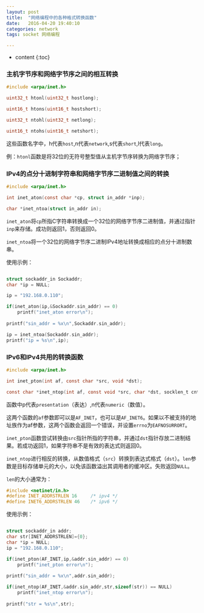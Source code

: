 ```yaml
---
layout: post
title:  "网络编程中的各种格式转换函数"
date:   2016-04-20 19:40:10
categories: network
tags: socket 网络编程

---
```


* content
{:toc}

### 主机字节序和网络字节序之间的相互转换

```c
#include <arpa/inet.h>

uint32_t htonl(uint32_t hostlong);

uint16_t htons(uint16_t hostshort);

uint32_t ntohl(uint32_t netlong);

uint16_t ntohs(uint16_t netshort);
```

这些函数名字中，h代表`host`,n代表`network`,s代表`short`,l代表`long`。


例：`htonl`函数是将32位的无符号整型值从主机字节序转换为网络字节序；


### IPv4的点分十进制字符串和网络字节序二进制值之间的转换

```c
#include <arpa/inet.h>

int inet_aton(const char *cp, struct in_addr *inp);

char *inet_ntoa(struct in_addr in);
```

`inet_aton`将`cp`所指C字符串转换成一个32位的网络字节序二进制值，并通过指针`inp`来存储。成功则返回1，否则返回0。


`inet_ntoa`将一个32位的网络字节序二进制IPv4地址转换成相应的点分十进制数串。
    
使用示例：

```c    

struct sockaddr_in Sockaddr;
char *ip = NULL;

ip = "192.168.0.110";

if(inet_aton(ip,&Sockaddr.sin_addr) == 0)
    printf("inet_aton error\n");    
    
printf("sin_addr = %x\n",Sockaddr.sin_addr);

ip = inet_ntoa(Sockaddr.sin_addr);
printf("ip = %s\n",ip);

```
    
### IPv6和IPv4共用的转换函数

```c    
#include <arpa/inet.h>

int inet_pton(int af, const char *src, void *dst);

const char *inet_ntop(int af, const void *src, char *dst, socklen_t cnt);
``` 
函数中p代表`presentation`（表达）,n代表`numeric`（数值）。
    
这两个函数的`af`参数即可以是`AF_INET`，也可以是`AF_INET6`。如果以不被支持的地址族作为af参数，这两个函数会返回一个错误，并设置`errno`为`EAFNOSURRORT`。


`inet_pton`函数尝试转换由`src`指针所指的字符串，并通过`dst`指针存放二进制结果。若成功返回1，如果字符串不是有效的表达式则返回0。


`inet_ntop`进行相反的转换，从数值格式（`src`）转换到表达式格式（`dst`）。`len`参数是目标存储单元的大小，以免该函数溢出其调用者的缓冲区。失败返回`NULL`。


`len`的大小通常为：

```c
#include <netinet/in.h>
#define INET_ADDRSTRLEN 16     /* ipv4 */
#define INET6_ADDRSTRLEN 46    /* ipv6 */
```

使用示例：

```c

struct sockaddr_in addr;
char str[INET_ADDRSTRLEN]={0};
char *ip = NULL;
ip = "192.168.0.110";

if(inet_pton(AF_INET,ip,&addr.sin_addr) == 0)
    printf("inet_pton error\n");
    
printf("sin_addr = %x\n",addr.sin_addr);

if(inet_ntop(AF_INET,&addr.sin_addr,str,sizeof(str)) == NULL)
    printf("inet_ntop error\n");
    
printf("str = %s\n",str);

```